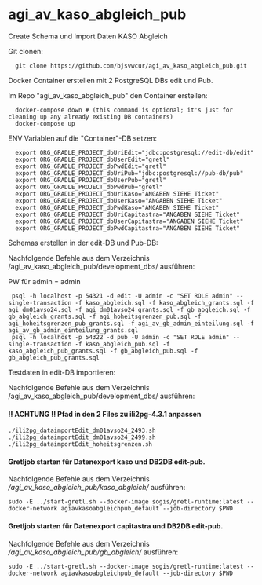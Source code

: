 # agi_av_kaso_abgleich_pub

Create Schema und Import Daten KASO Abgleich

Git clonen:
```
  git clone https://github.com/bjsvwcur/agi_av_kaso_abgleich_pub.git
```

Docker Container erstellen mit 2 PostgreSQL DBs edit und Pub.

Im Repo "agi_av_kaso_abgleich_pub" den Container erstellen: 

```
  docker-compose down # (this command is optional; it's just for cleaning up any already existing DB containers)
  docker-compose up
```

ENV Variablen auf die "Container"-DB setzen:
```
  export ORG_GRADLE_PROJECT_dbUriEdit="jdbc:postgresql://edit-db/edit"
  export ORG_GRADLE_PROJECT_dbUserEdit="gretl"
  export ORG_GRADLE_PROJECT_dbPwdEdit="gretl"
  export ORG_GRADLE_PROJECT_dbUriPub="jdbc:postgresql://pub-db/pub"
  export ORG_GRADLE_PROJECT_dbUserPub="gretl"
  export ORG_GRADLE_PROJECT_dbPwdPub="gretl"
  export ORG_GRADLE_PROJECT_dbUriKaso="ANGABEN SIEHE Ticket"
  export ORG_GRADLE_PROJECT_dbUserKaso="ANGABEN SIEHE Ticket"
  export ORG_GRADLE_PROJECT_dbPwdKaso="ANGABEN SIEHE Ticket"
  export ORG_GRADLE_PROJECT_dbUriCapitastra="ANGABEN SIEHE Ticket"
  export ORG_GRADLE_PROJECT_dbUserCapitastra="ANGABEN SIEHE Ticket"
  export ORG_GRADLE_PROJECT_dbPwdCapitastra="ANGABEN SIEHE Ticket"
```

Schemas erstellen in der edit-DB und Pub-DB:

Nachfolgende Befehle aus dem Verzeichnis /agi_av_kaso_abgleich_pub/development_dbs/ ausführen:

PW für admin = admin
```
 psql -h localhost -p 54321 -d edit -U admin -c "SET ROLE admin" --single-transaction -f kaso_abgleich.sql -f kaso_abgleich_grants.sql -f agi_dm01avso24.sql -f agi_dm01avso24_grants.sql -f gb_abgleich.sql -f gb_abgleich_grants.sql -f agi_hoheitsgrenzen_pub.sql -f agi_hoheitsgrenzen_pub_grants.sql -f agi_av_gb_admin_einteilung.sql -f agi_av_gb_admin_einteilung_grants.sql
 psql -h localhost -p 54322 -d pub -U admin -c "SET ROLE admin" --single-transaction -f kaso_abgleich_pub.sql -f kaso_abgleich_pub_grants.sql -f gb_abgleich_pub.sql -f gb_abgleich_pub_grants.sql
```

Testdaten in edit-DB importieren:

Nachfolgende Befehle aus dem Verzeichnis /agi_av_kaso_abgleich_pub/development_dbs/ ausführen:

#### !! ACHTUNG !! Pfad in den 2 Files zu ili2pg-4.3.1 anpassen
```
./ili2pg_dataimportEdit_dm01avso24_2493.sh
./ili2pg_dataimportEdit_dm01avso24_2499.sh
./ili2pg_dataimportEdit_hoheitsgrenzen.sh
```

#### Gretljob starten für Datenexport kaso und DB2DB edit-pub.

Nachfolgende Befehle aus dem Verzeichnis */agi_av_kaso_abgleich_pub/kaso_abgleich/* ausführen:
```
sudo -E ../start-gretl.sh --docker-image sogis/gretl-runtime:latest --docker-network agiavkasoabgleichpub_default --job-directory $PWD
```

#### Gretljob starten für Datenexport capitastra und DB2DB edit-pub.

Nachfolgende Befehle aus dem Verzeichnis */agi_av_kaso_abgleich_pub/gb_abgleich/* ausführen:
```
sudo -E ../start-gretl.sh --docker-image sogis/gretl-runtime:latest --docker-network agiavkasoabgleichpub_default --job-directory $PWD
```

